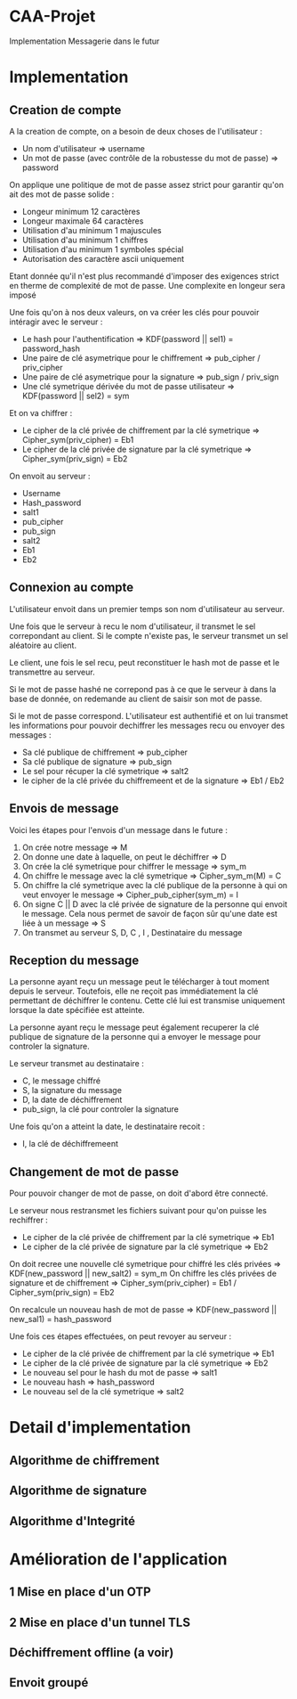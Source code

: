 # CAA-Projet
Implementation Messagerie dans le futur


# Implementation

## Creation de compte

A la creation de compte, on a besoin de deux choses de l'utilisateur :

- Un nom d'utilisateur => username
- Un mot de passe (avec contrôle de la robustesse du mot de passe) => password

On applique une politique de mot de passe assez strict pour garantir qu'on ait des mot de passe solide :

- Longeur minimum 12 caractères
- Longeur maximale 64 caractères
- Utilisation d'au minimum 1 majuscules
- Utilisation d'au minimum 1 chiffres
- Utilisation d'au minimum 1 symboles spécial
- Autorisation des caractère ascii uniquement 

Etant donnée qu'il n'est plus recommandé d'imposer des exigences strict en therme de complexité de mot de passe. Une complexite en longeur sera imposé

Une fois qu'on à nos deux valeurs, on va créer les clés pour pouvoir intéragir avec le serveur :
- Le hash pour l'authentification => KDF(password || sel1) = password_hash
- Une paire de clé asymetrique pour le chiffrement => pub_cipher / priv_cipher
- Une paire de clé asymetrique pour la signature => pub_sign / priv_sign
- Une clé symetrique dérivée du mot de passe utilisateur => KDF(password || sel2) = sym


Et on va chiffrer :
- Le cipher de la clé privée de chiffrement par la clé symetrique => Cipher_sym(priv_cipher) = Eb1
- Le cipher de la clé privée de signature par la clé symetrique => Cipher_sym(priv_sign) = Eb2


On envoit au serveur :
- Username
- Hash_password
- salt1
- pub_cipher
- pub_sign
- salt2
- Eb1
- Eb2

## Connexion au compte

<!-- Lors de la connexion, on établie un canal SSL/TLS entre le serveur et le client. Dans un premier temps, lorsque le canal est confidentiel, on transmet notre nom d'utilisateur. -->

L'utilisateur envoit dans un premier temps son nom d'utilisateur au serveur. 

Une fois que le serveur à recu le nom d'utilisateur, il transmet le sel correpondant au client. Si le compte n'existe pas, le serveur transmet un sel aléatoire au client. 

Le client, une fois le sel recu, peut reconstituer le hash mot de passe et le transmettre au serveur.

Si le mot de passe hashé ne correpond pas à ce que le serveur à dans la base de donnée, on redemande au client de saisir son mot de passe.

Si le mot de passe correspond. L'utilisateur est authentifié et on lui transmet les informations pour pouvoir dechiffrer les messages recu ou envoyer des messages :

- Sa clé publique de chiffrement => pub_cipher
- Sa clé publique de signature => pub_sign
- Le sel pour récuper la clé symetrique => salt2
- le cipher de la clé privée du chiffremeent et de la signature => Eb1 / Eb2

## Envois de message 

Voici les étapes pour l'envois d'un message dans le future :

1. On crée notre message => M
2. On donne une date à laquelle, on peut le déchiffrer => D
3. On crée la clé symetrique pour chiffrer le message => sym_m
4. On chiffre le message avec la clé symetrique => Cipher_sym_m(M) = C
5. On chiffre la clé symetrique avec la clé publique de la personne à qui on veut envoyer le message => Cipher_pub_cipher(sym_m) = I
6. On signe C || D avec la clé privée de signature de la personne qui envoit le message. Cela nous permet de savoir de façon sûr qu'une date est liée à un message => S
7. On transmet au serveur S, D, C , I , Destinataire du message

## Reception du message 

La personne ayant reçu un message peut le télécharger à tout moment depuis le serveur. Toutefois, elle ne reçoit pas immédiatement la clé permettant de déchiffrer le contenu. Cette clé lui est transmise uniquement lorsque la date spécifiée est atteinte.

La personne ayant reçu le message peut également recuperer la clé publique de signature de la personne qui a envoyer le message pour controler la signature.

Le serveur transmet au destinataire :
- C, le message chiffré
- S, la signature du message
- D, la date de déchiffrement
- pub_sign, la clé pour controler la signature

Une fois qu'on a atteint la date, le destinataire recoit :
- I, la clé de déchiffremeent 

## Changement de mot de passe 

Pour pouvoir changer de mot de passe, on doit d'abord être connecté. 

Le serveur nous restransmet les fichiers suivant pour qu'on puisse les rechiffrer :
- Le cipher de la clé privée de chiffrement par la clé symetrique => Eb1
- Le cipher de la clé privée de signature par la clé symetrique => Eb2

On doit recree une nouvelle clé symetrique pour chiffré les clés privées => KDF(new_password || new_salt2) = sym_m
On chiffre les clés privées de signature et de chiffrement => Cipher_sym(priv_cipher) = Eb1 / Cipher_sym(priv_sign) = Eb2

On recalcule un nouveau hash de mot de passe => KDF(new_password || new_sal1) = hash_password

Une fois ces étapes effectuées, on peut revoyer au serveur :
- Le cipher de la clé privée de chiffrement par la clé symetrique => Eb1
- Le cipher de la clé privée de signature par la clé symetrique => Eb2
- Le nouveau sel pour le hash du mot de passe => salt1
- Le nouveau hash => hash_password
- Le nouveau sel de la clé symetrique => salt2


# Detail d'implementation 

## Algorithme de chiffrement

## Algorithme de signature

## Algorithme d'Integrité 



# Amélioration de l'application 

## 1 Mise en place d'un OTP

## 2 Mise en place d'un tunnel TLS

## Déchiffrement offline (a voir)

## Envoit groupé
